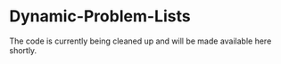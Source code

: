 # Dynamic-Problem-Lists
The code is currently being cleaned up and will be made available here shortly.
